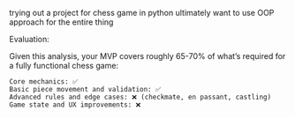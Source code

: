 trying out a project for chess game in python 
ultimately want to use OOP approach for the entire thing

Evaluation:

Given this analysis, your MVP covers roughly 65-70% of what’s required for a fully functional chess game:

    Core mechanics: ✅
    Basic piece movement and validation: ✅
    Advanced rules and edge cases: ❌ (checkmate, en passant, castling)
    Game state and UX improvements: ❌